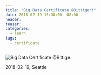 ```yaml
---
title: "Big Data Certificate @Bittiger!"
date: 2018-02-19 15:38:00 -08:00
header:
teaser:
categories:
  - learn
tags:
  - certificate
---
```


![Big Data Certificate @Bittige](https://raw.githubusercontent.com/iShiBin/ishibin.github.io/master/assets/certificates/Big%20Data%20Engineer%20Mastery%20Program.png)


2018-02-19, Seattle
